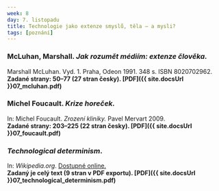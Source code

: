 ```yaml
---
week: 8
day: 7. listopadu
title: Technologie jako extenze smyslů, těla — a mysli? 
tags: [poznání]
---
```

### McLuhan, Marshall. _Jak rozumět médiím: extenze člověka._ 

Marshall McLuhan. Vyd. 1\. Praha, Odeon 1991\. 348 s. ISBN 8020702962\.  
**Zadané strany: 50–77 (27 stran česky). [PDF]({{ site.docsUrl }}07_mcluhan.pdf)**

### Michel Foucault. _Krize horeček._ 

In: Michel Foucault. _Zrození kliniky._ Pavel Mervart 2009.  
**Zadané strany: 203–225 (22 stran česky). [PDF]({{ site.docsUrl }}07_foucault.pdf)**

### _Technological determinism_. 

In: _Wikipedia.org_. [Dostupné online.](http://en.wikipedia.org/wiki/Technological_determinism)  
**Zadaný je celý text (9 stran v PDF exportu). [PDF]({{ site.docsUrl }}07_technological_determinism.pdf)**
